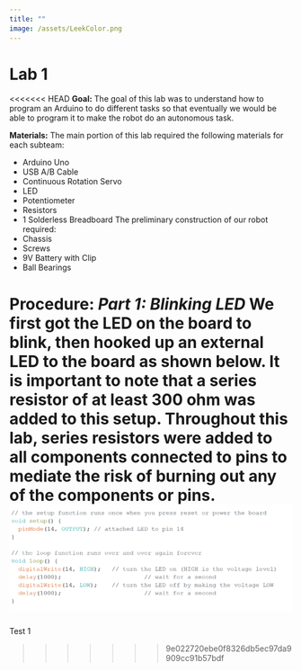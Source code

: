 ```yaml
---
title: ""
image: /assets/LeekColor.png
---
```


# Lab 1

<<<<<<< HEAD
**Goal:**
The goal of this lab was to understand how to program an Arduino to do different tasks so that eventually we would be able to program it to make the robot do an autonomous task.

**Materials:**
The main portion of this lab required the following materials for each subteam:
* Arduino Uno
* USB A/B Cable
* Continuous Rotation Servo
* LED
* Potentiometer
* Resistors
* 1 Solderless Breadboard
The preliminary construction of our robot required:
* Chassis
* Screws
* 9V Battery with Clip
* Ball Bearings

**Procedure:**
*Part 1: Blinking LED*
We first got the LED on the board to blink, then hooked up an external LED to the board as shown below. It is important to note that a series resistor of at least 300 ohm was added to this setup. Throughout this lab, series resistors were added to all components connected to pins to mediate the risk of burning out any of the components or pins.
![alt text](/externalblink.png)
=======
Test 1
>>>>>>> 9e022720ebe0f8326db5ec97da9909cc91b57bdf
